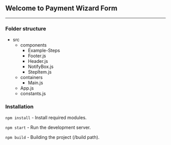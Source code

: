 ## Welcome to Payment Wizard Form
---

### Folder structure
 - src
    - components
      - Example-Steps
      - Footer.js
      - Header.js
      - NotifyBox.js
      - StepItem.js
    - containers
      - Main.js
    - App.js
    - constants.js

### Installation
`` npm install `` - Install required modules.

`` npm start `` - Run the development server.

`` npm build `` - Building the project (/build path).